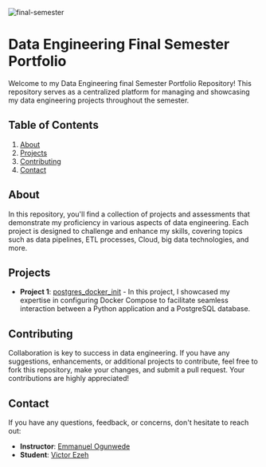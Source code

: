 
![final-semester](https://github.com/victorcezeh/data-engineering-final-semester-portfolio/assets/129629266/960258a4-0d89-40b1-9d0e-7cad6cf65fb3)



# Data Engineering Final Semester Portfolio

Welcome to my Data Engineering final Semester Portfolio Repository! This repository serves as a centralized platform for managing and showcasing my data engineering projects throughout the semester.

## Table of Contents
1. [About](#about)
2. [Projects](#projects)
3. [Contributing](#contributing)
4. [Contact](#contact)

## About
In this repository, you'll find a collection of projects and assessments that demonstrate my proficiency in various aspects of data engineering. Each project is designed to challenge and enhance my skills, covering topics such as data pipelines, ETL processes, Cloud, big data technologies, and more.


## Projects
- **Project 1**: [postgres_docker_init](https://github.com/victorcezeh/data-engineering-final-semester-portfolio/tree/main/postgres_docker_init) - In this project, I showcased my expertise in configuring Docker Compose to facilitate seamless interaction between a Python application and a PostgreSQL database.


## Contributing
Collaboration is key to success in data engineering. If you have any suggestions, enhancements, or additional projects to contribute, feel free to fork this repository, make your changes, and submit a pull request. Your contributions are highly appreciated!

## Contact
If you have any questions, feedback, or concerns, don't hesitate to reach out:
- **Instructor**: [Emmanuel Ogunwede](https://github.com/JesuFemi-O)
- **Student**: [Victor Ezeh](https://linktr.ee/victorcezeh)
